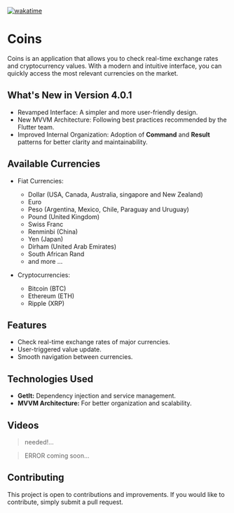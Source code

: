 [![wakatime](https://wakatime.com/badge/github/fagnerdossantos/coins.svg)](https://wakatime.com/badge/github/fagnerdossantos/coins)
# Coins

Coins is an application that allows you to check real-time exchange rates and cryptocurrency values. With a modern and intuitive interface, you can quickly access the most relevant currencies on the market.

## What's New in Version 4.0.1
- Revamped Interface: A simpler and more user-friendly design.
- New MVVM Architecture: Following best practices recommended by the Flutter team.
- Improved Internal Organization: Adoption of **Command** and **Result** patterns for better clarity and maintainability.

## Available Currencies
- Fiat Currencies:
  -   Dollar (USA, Canada, Australia, singapore and New Zealand)
  -   Euro
  -   Peso (Argentina, Mexico, Chile, Paraguay and Uruguay)
  -   Pound (United Kingdom)
  -   Swiss Franc
  -   Renminbi (China)
  -   Yen (Japan)
  -   Dirham (United Arab Emirates)
  -   South African Rand
  -   and more ...
  
- Cryptocurrencies:

  - Bitcoin (BTC)
  - Ethereum (ETH)
  - Ripple (XRP)
  
## Features

-   Check real-time exchange rates of major currencies.
-   User-triggered value update.
-   Smooth navigation between currencies.

## Technologies Used

-   **GetIt:** Dependency injection and service management.
-   **MVVM Architecture:** For better organization and scalability.

## Videos
> needed!...

> ERROR
> coming soon...

## Contributing

This project is open to contributions and improvements. If you would like to contribute, simply submit a pull request.
